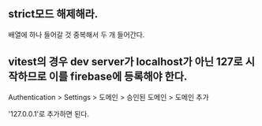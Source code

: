 ## strict모드 해제해라.

배열에 하나 들어갈 것 중복해서 두 개 들어간다.

## vitest의 경우 dev server가 localhost가 아닌 127로 시작하므로 이를 firebase에 등록해야 한다.

Authentication > Settings > 도메인 > 승인된 도메인 > 도메인 추가

'127.0.0.1'로 추가하면 된다.
